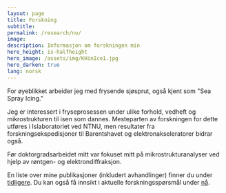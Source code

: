 ```yaml
---
layout: page
title: Forskning
subtitle: 
permalink: /research/no/
image: 
description: Informasjon om forskningen min
hero_height: is-halfheight
hero_image: /assets/img/KHinIce1.jpg
hero_darken: true
lang: norsk
---
```

For øyeblikket arbeider jeg med frysende sjøsprut, også kjent som "Sea Spray Icing."

Jeg er interessert i fryseprosessen under ulike forhold, vedheft og mikrostrukturen til isen som dannes. Mesteparten av forskningen for dette utføres i Islaboratoriet ved NTNU, men resultater fra forskningsekspedisjoner til Barentshavet og elektronakseleratorer bidrar også.

Før doktorgradsarbeidet mitt var fokuset mitt på mikrostrukturanalyser ved hjelp av røntgen- og elektrondiffraksjon.

En liste over mine publikasjoner (inkludert avhandlinger) finner du under [tidligere](/research/public/no). Du kan også få innsikt i aktuelle forskningsspørsmål under [nå](/research/currentproj/no).